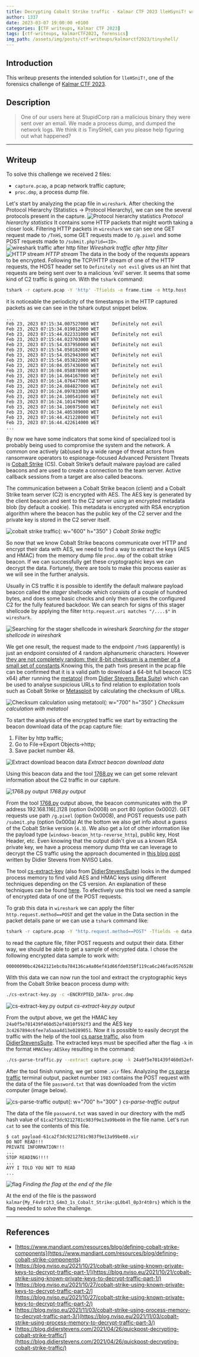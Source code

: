 ```yaml
---
title: Decrypting Cobalt Strike traffic - Kalmar CTF 2023 lleHSyniT! writeup
author: 1337
date: 2023-03-07 19:00:00 +0100
categories: [CTF writeups, Kalmar CTF 2023]
tags: [ctf-writeups, kalmarCTF2023, forensics]
img_path: /assets/img/posts/ctf-writeups/kalmarctf2023/tinyshell/
---
```


## __Introduction__
This writeup presents the intended solution for `lleHSniT!`, one of the forensics challenge of [Kalmar CTF 2023](https://ctftime.org/event/1878).

## __Description__
> One of our users here at StupidCorp ran a malicious binary they were sent over an email. We made a process dump, and dumped the network logs. We think it is TinySHell, can you please help figuring out what happened?

---

## __Writeup__
To solve this challenge we received 2 files:
- `capture.pcap`, a pcap network traffic capture;
- `proc.dmp`, a process dump file.

Let's start by analyzing the pcap file in `wireshark`. After checking the Protocol Hierarchy (Statistics -> Protocol Hierarchy), we can see the several protocols present in the capture. 
![Protocol hierarchy statistics](protocol-hierarchy.png)
_Protocol hierarchy statistics_
It contains some HTTP packets that might worth taking a closer look. Filtering HTTP packets in `wireshark` we can see one GET request made to `/TnHS`, some GET requests made to `/g.pixel` and some POST requests made to `/submit.php?id=<ID>`.
![wireshark traffic after http filter](requests.png)
_Wireshark traffic after http filter_
![HTTP stream](http-stream1.png)
_HTTP stream_
The data in the body of the requests appears to be encrypted. Following the TCP/HTTP stream of one of the HTTP requests, the HOST header set to `Definitely not evil` gives us an hint that requests are being sent over to a malicious 'evil' server. It seems that some kind of C2 traffic is going on.
With the `tshark` command:

```bash
tshark -r capture.pcap -Y 'http' -Tfields -e frame.time -e http.host
```

it is noticeable the periodicity of the timestamps in the HTTP captured packets as we can see in the tshark output snippet below.

```shell
...
Feb 23, 2023 07:15:34.007527000 WET     Definitely not evil
Feb 23, 2023 07:15:34.019012000 WET
Feb 23, 2023 07:15:44.022331000 WET     Definitely not evil
Feb 23, 2023 07:15:44.023703000 WET
Feb 23, 2023 07:15:54.037950000 WET     Definitely not evil
Feb 23, 2023 07:15:54.050182000 WET
Feb 23, 2023 07:15:54.052943000 WET     Definitely not evil
Feb 23, 2023 07:15:54.053822000 WET
Feb 23, 2023 07:16:04.057436000 WET     Definitely not evil
Feb 23, 2023 07:16:04.058878000 WET
Feb 23, 2023 07:16:14.064167000 WET     Definitely not evil
Feb 23, 2023 07:16:14.076477000 WET
Feb 23, 2023 07:16:24.084827000 WET     Definitely not evil
Feb 23, 2023 07:16:24.097833000 WET
Feb 23, 2023 07:16:24.100541000 WET     Definitely not evil
Feb 23, 2023 07:16:24.101479000 WET
Feb 23, 2023 07:16:34.106975000 WET     Definitely not evil
Feb 23, 2023 07:16:34.405389000 WET
Feb 23, 2023 07:16:44.421228000 WET     Definitely not evil
Feb 23, 2023 07:16:44.422614000 WET
...
```

By now we have some indicators that some kind of specialized tool is probably being used to compromise the system and the network. A common one actively (ab)used by a wide range of threat actors from ransomware operators to espionage-focused Advanced Persistent Threats is [Cobalt Strike](https://www.cobaltstrike.com/) (CS).
Cobalt Strike’s default malware payload are called beacons and are used to create a connection to the team server. Active callback sessions from a target are also called beacons.

The communication between a Cobalt Strike beacon (client) and a Cobalt Strike team server (C2) is encrypted with AES. The AES key is generated by the client beacon and sent to the C2 server using an encrypted metadata blob (by default a cookie).
This metadata is encrypted with RSA encryption algorithm where the beacon has the public key of the C2 server and the private key is stored in the C2 server itself.

![cobalt strike traffic](c2-traffic.png){: w="600" h="350" }
_Cobalt Strike traffic_

So now that we know Cobalt Strike beacons communicate over HTTP and encrypt their data with AES, we need to find a way to extract the keys (AES and HMAC) from the memory dump file `proc.dmp` of the cobalt strike beacon.
If we can successfully get these cryptographic keys we can decrypt the data. Fortunely, there are tools to make this process easier as we will see in the further analysis.

Usually in CS traffic it is possible to identify the default malware payload beacon called the *stager* shellcode which consists of a couple of hundred bytes, and does some basic checks and only then queries the configured C2 for the fully featured backdoor. We can search for signs of this stager shellcode by applying the filter `http.request.uri matches "/....$"` in `wireshark`. 

![Searching for the stager shellcode in wireshark](stager-beacon-packet.png)
_Searching for the stager shellcode in wireshark_

We get one result, the request made to the endpoint `/TnHS` (apparently) is just an endpoint consisted of 4 random alphanumeric characters. However [they are not completely random: their 8-bit checksum is a member of a small set of constants](https://isc.sans.edu/diary/Finding+Metasploit+Cobalt+Strike+URLs/27204).Knowing this, the path `TnHS` present in the pcap file can be confirmed that it is a valid path to download a 64-bit full beacon (CS x64) after running the [metatool](https://github.com/DidierStevens/Beta/blob/master/metatool.py) (from [Didier Stevens Beta Suite](https://github.com/DidierStevens/Beta)) which can be used to analyse suspicious URLs to find relation to exploitation tools such as Cobalt Strike or [Metasploit](https://www.metasploit.com/) by calculating the checksum of URLs.

![Checksum calculation using metatool](metatool-cs-detection.png){: w="700" h="350" }
_Checksum calculation with metatool_

To start the analysis of the encrypted traffic we start by extracting the beacon download data of the pcap capture file:
1. Filter by http traffic;
2. Go to File->Export Objects->http;
3. Save packet number 48.

![Extract download beacon data](extract-payload.png)
_Extract beacon download data_

Using this beacon data and the tool [1768.py](https://github.com/DidierStevens/DidierStevensSuite/blob/master/1768.py) we can get some relevant information about the C2 traffic in our capture.

![1768.py output](1768-out.png)
_1768.py output_

From the tool [1768.py](https://github.com/DidierStevens/DidierStevensSuite/blob/master/1768.py) output above, the beacon communicates with the IP address 192.168.116[.]128 (option 0x0008) on port 80 (option 0x0002).
GET requests use path `/g.pixel` (option 0x0008), and POST requests use path `/submit.php` (option 0x000a)
At the bottom we also get info about a guess of the Cobalt Strike version (`4.3`).
We also get a lot of other information like the payload type (`windows-beacon_http-reverse_http`), public key, Host Header, etc.
Even knowing that the output didn't give us a known RSA private key, we have a process memory dump thta we can leverage to decrypt the CS traffic using the approach documented in [this blog post](https://blog.nviso.eu/2021/11/03/cobalt-strike-using-process-memory-to-decrypt-traffic-part-3/) written by Didier Stevens from NVISO Labs.

The tool [cs-extract-key](https://github.com/DidierStevens/DidierStevensSuite/blob/master/cs-extract-key.py) (also from [DidierStevensSuite](https://github.com/DidierStevens/DidierStevensSuite)) looks in the dumped process memory to find valid AES and HMAC keys using different techniques depending on the CS version. An explanation of these techniques can be found [here](https://github.com/DidierStevens/DidierStevensSuite/blob/master/cs-extract-key.py#L70-L160). To efectively use this tool we need a sample of encrypted data of one of the POST requests.

To grab this data in `wireshark` we can apply the filter `http.request.method==POST` and get the value in the Data section in the packet details pane or we can use a `tshark` command like:

```bash
tshark -r capture.pcap -Y "http.request.method==POST" -Tfields -e data
```

to read the capture file, filter POST requests and output their data.
Either way, we should be able to get a sample of encrypted data. I chose the following encrypted data sample to work with:

```
00000090bc42642121ebc0a784136ca4a86ef41d66fde0358f119ca6c246fac05765288ab7e21c86418f55052815f1da9521ea5f85253b7a657d37857bfbd2cf9f7ddcd16c063d81f1becfb6faef5df286db10b30d020f30c120b30f8f7beae361ddc8cbf5b36063c60ab5218f5cc0b93c089048eacde1dbbca3877a1b093dd076370de61250f922c396cdf4fcda4c6409a53971
```

With this data we can now run the tool and extract the cryptographic keys from the Cobalt Strike beacon process dump with:

```bash
./cs-extract-key.py -c <ENCRYPTED_DATA> proc.dmp
```

![cs-extract-key.py output](cs-extract-key-output.png)
_cs-extract-key.py output_

From the output above, we get the HMAC key `24a0f5e701439f460d52ef4810f592f3` and the AES key `3c4267894c6fee7a5aaa4d13e0289051`.
Now it is possible to easily decrypt the traffic with the help of the tool [cs parse traffic](https://github.com/DidierStevens/DidierStevensSuite/blob/master/cs-parse-traffic.py), also from [DidierStevensSuite](https://github.com/DidierStevens/DidierStevensSuite). The extracted keys must be specified after the flag `-k` in the format `HMACkey:AESkey` resulting in the command:

```bash
./cs-parse-traffic.py --extract capture.pcap -k 24a0f5e701439f460d52ef4810f592f3:3c4267894c6fee7a5aaa4d13e0289051
```

After the tool finish running, we get some `.vir` files. Analyzing the [cs parse traffic](https://github.com/DidierStevens/DidierStevensSuite/blob/master/cs-parse-traffic.py) terminal output, packet number `1983` contains the POST request with the data of the file `password.txt` that was downloaded from the victim computer (image below).

![cs-parse-traffic output](out-cs-parse-traffic.png){: w="700" h="300" }
_cs-parse-traffic output_

The data of the file `password.txt` was saved in our directory with the md5 hash value of `61ca2f3dc9212781c983f9e13a99be08` in the file name.
Let's run `cat` to see the contents of this file.

```shell
$ cat payload-61ca2f3dc9212781c983f9e13a99be08.vir
DO NOT READ!!!
PRIVATE INFORMATION!!!
...
STOP READING!!!!
...
AYY I TOLD YOU NOT TO READ
...
```
![flag](flag.png)
_Finding the flag at the end of the file_

At the end of the file is the password `kalmar{My_F4v0r1t3_G4m3_1s_Cobalt_Strike:gL0b4l_0p3r4t0rs}` which is the flag needed to solve the challenge.

---

## __References__
- [https://www.mandiant.com/resources/blog/defining-cobalt-strike-components](https://www.mandiant.com/resources/blog/defining-cobalt-strike-components)
- [https://blog.nviso.eu/2021/10/21/cobalt-strike-using-known-private-keys-to-decrypt-traffic-part-1/](https://blog.nviso.eu/2021/10/21/cobalt-strike-using-known-private-keys-to-decrypt-traffic-part-1/)
- [https://blog.nviso.eu/2021/10/27/cobalt-strike-using-known-private-keys-to-decrypt-traffic-part-2/](https://blog.nviso.eu/2021/10/27/cobalt-strike-using-known-private-keys-to-decrypt-traffic-part-2/)
- [https://blog.nviso.eu/2021/11/03/cobalt-strike-using-process-memory-to-decrypt-traffic-part-3/](https://blog.nviso.eu/2021/11/03/cobalt-strike-using-process-memory-to-decrypt-traffic-part-3/)
- [https://blog.didierstevens.com/2021/04/26/quickpost-decrypting-cobalt-strike-traffic/](https://blog.didierstevens.com/2021/04/26/quickpost-decrypting-cobalt-strike-traffic/)
